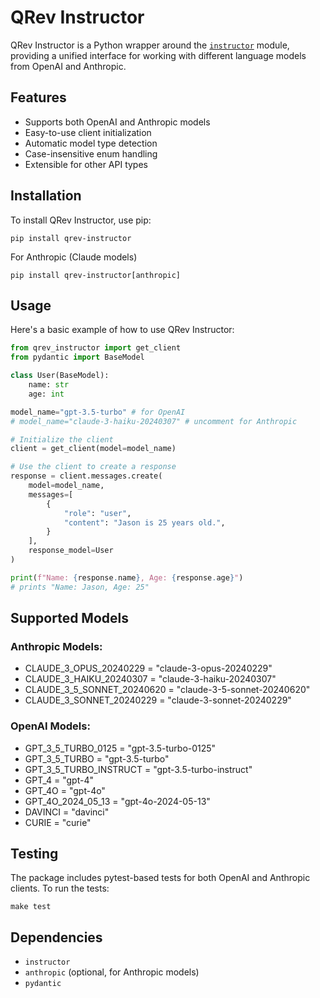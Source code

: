 # QRev Instructor

QRev Instructor is a Python wrapper around the [`instructor`](https://github.com/jxnl/instructor) module, providing a unified interface for working with different language models from OpenAI and Anthropic.

## Features

- Supports both OpenAI and Anthropic models
- Easy-to-use client initialization
- Automatic model type detection
- Case-insensitive enum handling
- Extensible for other API types

## Installation

To install QRev Instructor, use pip:

```pip install qrev-instructor```

For Anthropic (Claude models)

```pip install qrev-instructor[anthropic]```

## Usage

Here's a basic example of how to use QRev Instructor:

```python
from qrev_instructor import get_client
from pydantic import BaseModel

class User(BaseModel):
    name: str
    age: int

model_name="gpt-3.5-turbo" # for OpenAI
# model_name="claude-3-haiku-20240307" # uncomment for Anthropic

# Initialize the client
client = get_client(model=model_name)

# Use the client to create a response
response = client.messages.create(
    model=model_name,
    messages=[
        {
            "role": "user",
            "content": "Jason is 25 years old.",
        }
    ],
    response_model=User
)

print(f"Name: {response.name}, Age: {response.age}")
# prints "Name: Jason, Age: 25"
```

## Supported Models

### Anthropic Models:
- CLAUDE_3_OPUS_20240229 = "claude-3-opus-20240229"
- CLAUDE_3_HAIKU_20240307 = "claude-3-haiku-20240307"
- CLAUDE_3_5_SONNET_20240620 = "claude-3-5-sonnet-20240620"
- CLAUDE_3_SONNET_20240229 = "claude-3-sonnet-20240229"

### OpenAI Models:
- GPT_3_5_TURBO_0125 = "gpt-3.5-turbo-0125"
- GPT_3_5_TURBO = "gpt-3.5-turbo"
- GPT_3_5_TURBO_INSTRUCT = "gpt-3.5-turbo-instruct"
- GPT_4 = "gpt-4"
- GPT_4O = "gpt-4o"
- GPT_4O_2024_05_13 = "gpt-4o-2024-05-13"
- DAVINCI = "davinci"
- CURIE = "curie"

## Testing

The package includes pytest-based tests for both OpenAI and Anthropic clients. To run the tests:

```make test```

## Dependencies

- `instructor`
- `anthropic` (optional, for Anthropic models)
- `pydantic`
